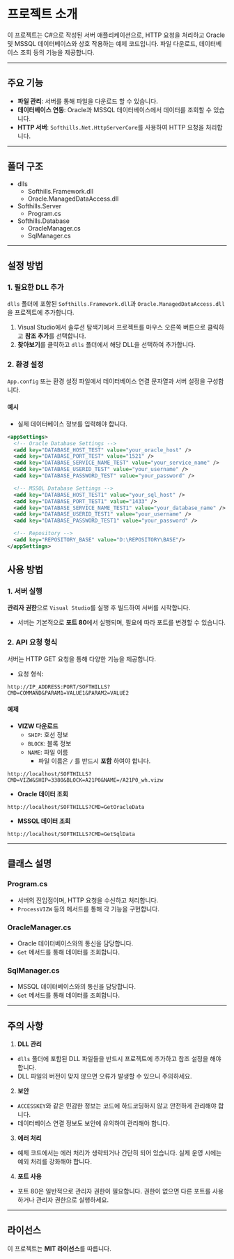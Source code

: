 # 프로젝트 소개
이 프로젝트는 C#으로 작성된 서버 애플리케이션으로, HTTP 요청을 처리하고 Oracle 및 MSSQL 데이터베이스와 상호 작용하는 예제 코드입니다. 파일 다운로드, 데이터베이스 조회 등의 기능을 제공합니다.

---

## 주요 기능
- **파일 관리**: 서버를 통해 파일을 다운로드 할 수 있습니다.
- **데이터베이스 연동**: Oracle과 MSSQL 데이터베이스에서 데이터를 조회할 수 있습니다.
- **HTTP 서버**: `Softhills.Net.HttpServerCore`를 사용하여 HTTP 요청을 처리합니다.

---

## 폴더 구조
- dlls
  - Softhills.Framework.dll
  - Oracle.ManagedDataAccess.dll
- Softhills.Server
  - Program.cs
- Softhills.Database
  - OracleManager.cs
  - SqlManager.cs

---

## 설정 방법
### 1. 필요한 DLL 추가
`dlls` 폴더에 포함된 `Softhills.Framework.dll`과 `Oracle.ManagedDataAccess.dll`을 프로젝트에 추가합니다.

1. Visual Studio에서 솔루션 탐색기에서 프로젝트를 마우스 오른쪽 버튼으로 클릭하고 **참조 추가**를 선택합니다.
2. **찾아보기**를 클릭하고 `dlls` 폴더에서 해당 DLL을 선택하여 추가합니다.

### 2. 환경 설정
`App.config` 또는 환경 설정 파일에서 데이터베이스 연결 문자열과 서버 설정을 구성합니다.

#### 예시
- 실제 데이터베이스 정보를 입력해야 합니다.
```xml
<appSettings>
  <!-- Oracle Database Settings -->
  <add key="DATABASE_HOST_TEST" value="your_oracle_host" />
  <add key="DATABASE_PORT_TEST" value="1521" />
  <add key="DATABASE_SERVICE_NAME_TEST" value="your_service_name" />
  <add key="DATABASE_USERID_TEST" value="your_username" />
  <add key="DATABASE_PASSWORD_TEST" value="your_password" />

  <!-- MSSQL Database Settings -->
  <add key="DATABASE_HOST_TEST1" value="your_sql_host" />
  <add key="DATABASE_PORT_TEST1" value="1433" />
  <add key="DATABASE_SERVICE_NAME_TEST1" value="your_database_name" />
  <add key="DATABASE_USERID_TEST1" value="your_username" />
  <add key="DATABASE_PASSWORD_TEST1" value="your_password" />

  <!-- Repository -->
  <add key="REPOSITORY_BASE" value="D:\REPOSITORY\BASE"/>
</appSettings>
```

## 사용 방법
### 1. 서버 실행
**관리자 권한**으로 `Visual Studio`를 실행 후 빌드하여 서버를 시작합니다.

- 서버는 기본적으로 **포트 80**에서 실행되며, 필요에 따라 포트를 변경할 수 있습니다.

### 2. API 요청 형식
서버는 HTTP GET 요청을 통해 다양한 기능을 제공합니다.

- 요청 형식:
```
http://IP_ADDRESS:PORT/SOFTHILLS?CMD=COMMAND&PARAM1=VALUE1&PARAM2=VALUE2
```

#### 예제
- **VIZW 다운로드**  
  - `SHIP`: 호선 정보
  - `BLOCK`: 블록 정보
  - `NAME`: 파일 이름
    - 파일 이름은 `/` 를 반드시 **포함** 하여야 합니다.
```
http://localhost/SOFTHILLS?CMD=VIZW&SHIP=3380&BLOCK=A21P0&NAME=/A21P0_wh.vizw
```

- **Oracle 데이터 조회**  
```
http://localhost/SOFTHILLS?CMD=GetOracleData
```

- **MSSQL 데이터 조회**  
```
http://localhost/SOFTHILLS?CMD=GetSqlData
```

---

## 클래스 설명
### **Program.cs**
- 서버의 진입점이며, HTTP 요청을 수신하고 처리합니다.
- `ProcessVIZW` 등의 메서드를 통해 각 기능을 구현합니다.

### **OracleManager.cs**
- Oracle 데이터베이스와의 통신을 담당합니다.
- `Get` 메서드를 통해 데이터를 조회합니다.

### **SqlManager.cs**
- MSSQL 데이터베이스와의 통신을 담당합니다.
- `Get` 메서드를 통해 데이터를 조회합니다.

---

## 주의 사항
1. **DLL 관리**
 - `dlls` 폴더에 포함된 DLL 파일들을 반드시 프로젝트에 추가하고 참조 설정을 해야 합니다.
 - DLL 파일의 버전이 맞지 않으면 오류가 발생할 수 있으니 주의하세요.

2. **보안**
 - `ACCESSKEY`와 같은 민감한 정보는 코드에 하드코딩하지 않고 안전하게 관리해야 합니다.
 - 데이터베이스 연결 정보도 보안에 유의하여 관리해야 합니다.

3. **에러 처리**
 - 예제 코드에서는 에러 처리가 생략되거나 간단히 되어 있습니다. 실제 운영 시에는 예외 처리를 강화해야 합니다.

4. **포트 사용**
 - 포트 80은 일반적으로 관리자 권한이 필요합니다. 권한이 없으면 다른 포트를 사용하거나 관리자 권한으로 실행하세요.

---

## 라이선스
이 프로젝트는 **MIT 라이선스**를 따릅니다.
